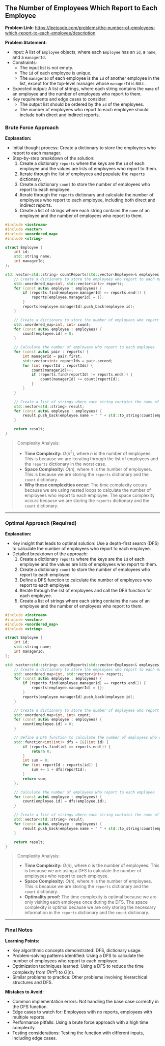 ## The Number of Employees Which Report to Each Employee

**Problem Link:** https://leetcode.com/problems/the-number-of-employees-which-report-to-each-employee/description

**Problem Statement:**
- Input: A list of `Employee` objects, where each `Employee` has an `id`, a `name`, and a `managerId`.
- Constraints: 
  - The input list is not empty.
  - The `id` of each employee is unique.
  - The `managerId` of each employee is the `id` of another employee in the list, except for the top-level manager whose `managerId` is `NULL`.
- Expected output: A list of strings, where each string contains the `name` of an employee and the number of employees who report to them.
- Key requirements and edge cases to consider: 
  - The output list should be ordered by the `id` of the employees.
  - The number of employees who report to each employee should include both direct and indirect reports.

### Brute Force Approach

**Explanation:**
- Initial thought process: Create a dictionary to store the employees who report to each manager.
- Step-by-step breakdown of the solution:
  1. Create a dictionary `reports` where the keys are the `id` of each employee and the values are lists of employees who report to them.
  2. Iterate through the list of employees and populate the `reports` dictionary.
  3. Create a dictionary `count` to store the number of employees who report to each employee.
  4. Iterate through the `reports` dictionary and calculate the number of employees who report to each employee, including both direct and indirect reports.
  5. Create a list of strings where each string contains the `name` of an employee and the number of employees who report to them.

```cpp
#include <iostream>
#include <vector>
#include <unordered_map>
#include <string>

struct Employee {
    int id;
    std::string name;
    int managerId;
};

std::vector<std::string> countReports(std::vector<Employee>& employees) {
    // Create a dictionary to store the employees who report to each manager
    std::unordered_map<int, std::vector<int>> reports;
    for (const auto& employee : employees) {
        if (reports.find(employee.managerId) == reports.end()) {
            reports[employee.managerId] = {};
        }
        reports[employee.managerId].push_back(employee.id);
    }

    // Create a dictionary to store the number of employees who report to each employee
    std::unordered_map<int, int> count;
    for (const auto& employee : employees) {
        count[employee.id] = 0;
    }

    // Calculate the number of employees who report to each employee
    for (const auto& pair : reports) {
        int managerId = pair.first;
        std::vector<int> reportIds = pair.second;
        for (int reportId : reportIds) {
            count[managerId]++;
            if (reports.find(reportId) != reports.end()) {
                count[managerId] += count[reportId];
            }
        }
    }

    // Create a list of strings where each string contains the name of an employee and the number of employees who report to them
    std::vector<std::string> result;
    for (const auto& employee : employees) {
        result.push_back(employee.name + " " + std::to_string(count[employee.id]));
    }

    return result;
}
```

> Complexity Analysis:
> - **Time Complexity:** $O(n^2)$, where $n$ is the number of employees. This is because we are iterating through the list of employees and the `reports` dictionary in the worst case.
> - **Space Complexity:** $O(n)$, where $n$ is the number of employees. This is because we are storing the `reports` dictionary and the `count` dictionary.
> - **Why these complexities occur:** The time complexity occurs because we are using nested loops to calculate the number of employees who report to each employee. The space complexity occurs because we are storing the `reports` dictionary and the `count` dictionary.

---

### Optimal Approach (Required)

**Explanation:**
- Key insight that leads to optimal solution: Use a depth-first search (DFS) to calculate the number of employees who report to each employee.
- Detailed breakdown of the approach:
  1. Create a dictionary `reports` where the keys are the `id` of each employee and the values are lists of employees who report to them.
  2. Create a dictionary `count` to store the number of employees who report to each employee.
  3. Define a DFS function to calculate the number of employees who report to each employee.
  4. Iterate through the list of employees and call the DFS function for each employee.
  5. Create a list of strings where each string contains the `name` of an employee and the number of employees who report to them.

```cpp
#include <iostream>
#include <vector>
#include <unordered_map>
#include <string>

struct Employee {
    int id;
    std::string name;
    int managerId;
};

std::vector<std::string> countReports(std::vector<Employee>& employees) {
    // Create a dictionary to store the employees who report to each manager
    std::unordered_map<int, std::vector<int>> reports;
    for (const auto& employee : employees) {
        if (reports.find(employee.managerId) == reports.end()) {
            reports[employee.managerId] = {};
        }
        reports[employee.managerId].push_back(employee.id);
    }

    // Create a dictionary to store the number of employees who report to each employee
    std::unordered_map<int, int> count;
    for (const auto& employee : employees) {
        count[employee.id] = 0;
    }

    // Define a DFS function to calculate the number of employees who report to each employee
    std::function<int(int)> dfs = [&](int id) {
        if (reports.find(id) == reports.end()) {
            return 0;
        }
        int sum = 0;
        for (int reportId : reports[id]) {
            sum += 1 + dfs(reportId);
        }
        return sum;
    };

    // Calculate the number of employees who report to each employee
    for (const auto& employee : employees) {
        count[employee.id] = dfs(employee.id);
    }

    // Create a list of strings where each string contains the name of an employee and the number of employees who report to them
    std::vector<std::string> result;
    for (const auto& employee : employees) {
        result.push_back(employee.name + " " + std::to_string(count[employee.id]));
    }

    return result;
}
```

> Complexity Analysis:
> - **Time Complexity:** $O(n)$, where $n$ is the number of employees. This is because we are using a DFS to calculate the number of employees who report to each employee.
> - **Space Complexity:** $O(n)$, where $n$ is the number of employees. This is because we are storing the `reports` dictionary and the `count` dictionary.
> - **Optimality proof:** The time complexity is optimal because we are only visiting each employee once during the DFS. The space complexity is optimal because we are only storing the necessary information in the `reports` dictionary and the `count` dictionary.

---

### Final Notes

**Learning Points:**
- Key algorithmic concepts demonstrated: DFS, dictionary usage.
- Problem-solving patterns identified: Using a DFS to calculate the number of employees who report to each employee.
- Optimization techniques learned: Using a DFS to reduce the time complexity from $O(n^2)$ to $O(n)$.
- Similar problems to practice: Other problems involving hierarchical structures and DFS.

**Mistakes to Avoid:**
- Common implementation errors: Not handling the base case correctly in the DFS function.
- Edge cases to watch for: Employees with no reports, employees with multiple reports.
- Performance pitfalls: Using a brute force approach with a high time complexity.
- Testing considerations: Testing the function with different inputs, including edge cases.